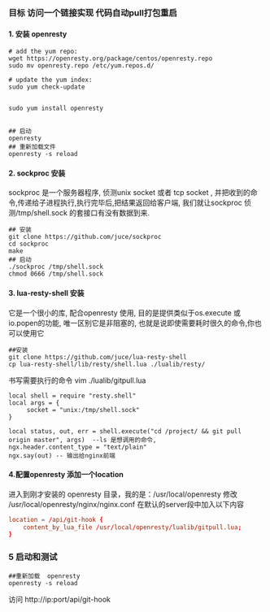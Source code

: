 ###   目标 访问一个链接实现 代码自动pull打包重启


#### 1. 安装  openresty  
```shell
# add the yum repo:
wget https://openresty.org/package/centos/openresty.repo
sudo mv openresty.repo /etc/yum.repos.d/

# update the yum index:
sudo yum check-update


sudo yum install openresty


## 启动
openresty 
## 重新加载文件
openresty -s reload

```

#### 2. sockproc 安装

sockproc 是一个服务器程序, 侦测unix socket 或者 tcp socket , 并把收到的命令,传递给子进程执行,执行完毕后,把结果返回给客户端, 我们就让sockproc 侦测/tmp/shell.sock 的套接口有没有数据到来.
```shell
## 安装
git clone https://github.com/juce/sockproc
cd sockproc
make
## 启动
./sockproc /tmp/shell.sock
chmod 0666 /tmp/shell.sock

```

#### 3. lua-resty-shell 安装
它是一个很小的库, 配合openresty 使用, 目的是提供类似于os.execute 或io.popen的功能, 唯一区别它是非阻塞的, 也就是说即使需要耗时很久的命令,你也可以使用它

```shell
##安装
git clone https://github.com/juce/lua-resty-shell
cp lua-resty-shell/lib/resty/shell.lua ./lualib/resty/

```
书写需要执行的命令
vim ./lualib/gitpull.lua
```shell
local shell = require "resty.shell"
local args = {
     socket = "unix:/tmp/shell.sock"
}

local status, out, err = shell.execute("cd /project/ && git pull origin master", args)  --ls 是想调用的命令,
ngx.header.content_type = "text/plain"
ngx.say(out) -- 输出给nginx前端
```
#### 4.配置openresty 添加一个location
进入到刚才安装的 openresty 目录，我的是：/usr/local/openresty
修改 /usr/local/openresty/nginx/nginx.conf 在默认的server段中加入以下内容



```conf
location = /api/git-hook {
	content_by_lua_file /usr/local/openresty/lualib/gitpull.lua;
}
```

### 5 启动和测试
```shell
##重新加载  openresty 
openresty -s reload

```

访问   http://ip:port/api/git-hook